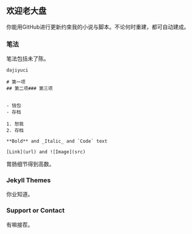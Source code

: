 ## 欢迎老大盘

你能用GitHub进行更新约束我的小说与脚本。不论何时重建，都可自动建成。

### 笔法

笔法包括未了陈。
```陈述东
dajiyuci

# 第一项
## 第二项### 第三项


- 钱包
- 存档

1. 恕我
2. 存档

**Bold** and _Italic_ and `Code` text

[Link](url) and ![Image](src)
```

胃肠细节得到高数。
### Jekyll Themes

你业知道。
### Support or Contact

有嘛接茬。
